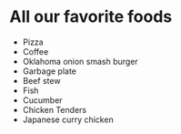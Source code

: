 # All our favorite foods

- Pizza
- Coffee
- Oklahoma onion smash burger
- Garbage plate
- Beef stew
- Fish
- Cucumber
- Chicken Tenders
- Japanese curry chicken